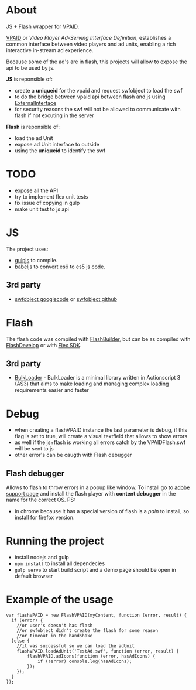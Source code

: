 About
===============
JS + Flash wrapper for [VPAID](http://www.iab.net/vpaid).

[VPAID](http://www.iab.net/vpaid) or *Video Player Ad-Serving Interface Definition*, establishes a common interface between video players and ad units, enabling a rich interactive in-stream ad experience.

Because some of the ad's are in flash, this projects will allow to expose the api to be used by js.

**JS** is reponsible of:
  - create a **uniqueid** for the vpaid and request swfobject to load the swf
  - to do the bridge between vpaid api between flash and js using [ExternalInterface](http://help.adobe.com/en_US/FlashPlatform/reference/actionscript/3/flash/external/ExternalInterface.html)
  - for security reasons the swf will not be allowed to communicate with flash if not excuting in the server

**Flash** is reponsible of:
  - load the ad Unit
  - expose ad Unit interface to outside
  - using the **uniqueid** to identify the swf

TODO
===============
  - expose all the API
  - try to implement flex unit tests
  - fix issue of copying in gulp
  - make unit test to js api

JS
==

The project uses:
  - [gulpjs](http://gulpjs.com/) to compile.
  - [babeljs](https://babeljs.io) to convert es6 to es5 js code.

3rd party
---------
  - [swfobject googlecode](https://code.google.com/p/swfobject/) or [swfobject github](https://github.com/swfobject/swfobject)

Flash
==============

The flash code was compiled with [FlashBuilder](http://www.adobe.com/uk/products/flash-builder.html), but can be as compiled with [FlashDevelop](http://www.flashdevelop.org/) or with [Flex SDK](http://www.adobe.com/devnet/flex/flex-sdk-download.html).

3rd party
---------
  - [BulkLoader](https://github.com/arthur-debert/BulkLoader) - BulkLoader is a minimal library written in Actionscript 3 (AS3) that aims to make loading and managing complex loading requirements easier and faster

Debug
=====
  - when creating a flashVPAID instance the last parameter is debug, if this flag is set to true, will create a visual textfield that allows to show errors
  - as well if the js+flash is working all errors catch by the VPAIDFlash.swf will be sent to js
  - other error's can be caugth with Flash debugger

Flash debugger
--------------
Allows to flash to throw errors in a popup like window. To install go to [adobe support page](https://www.adobe.com/support/flashplayer/downloads.html) and install the flash player with **content debugger** in the name for the correct OS.
PS:
  - in chrome because it has a special version of flash is a *pain* to install, so install for firefox version.

Running the project
===================

  - install nodejs and gulp
  - `npm install` to install all dependecies
  - `gulp serve` to start build script and a demo page should be open in default browser

Example of the usage
==========================================

````
var flashVPAID = new FlashVPAID(myContent, function (error, result) {
  if (error) {
    //or user's doesn't has flash
    //or swfobject didn't create the flash for some reason
    //or timeout in the handshake
  }else {
    //it was successful so we can load the adUnit
    flashVPAID.loadAdUnit('TestAd.swf', function (error, result) {
        flashVPAID.adIcons(function (error, hasAdIcons) {
            if (!error) console.log(hasAdIcons);
        });
    });
  }
});

````



